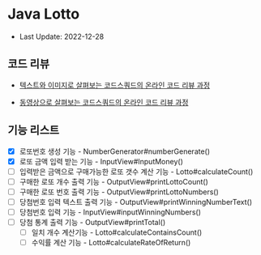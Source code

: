 # Java Lotto

- Last Update: 2022-12-28

## 코드 리뷰

* [텍스트와 이미지로 살펴보는 코드스쿼드의 온라인 코드 리뷰 과정](https://github.com/code-squad/codesquad-docs/blob/master/codereview/README.md)

* [동영상으로 살펴보는 코드스쿼드의 온라인 코드 리뷰 과정](https://youtube.com/watch?v=lFinZfu3QO0&si=EnSIkaIECMiOmarE)

## 기능 리스트 
- [x] 로또번호 생성 기능  - NumberGenerator#numberGenerate()
- [x] 로또 금액 입력 받는 기능  - InputView#InputMoney() 
- [ ] 입력받은 금액으로 구매가능한 로또 갯수 계산 기능 - Lotto#calculateCount()
- [ ] 구매한 로또 개수 출력 기능 - OutputView#printLottoCount()
- [ ] 구매한 로또 번호 출력 기능 - OutputView#printLottoNumbers()
- [ ] 당첨번호 입력 텍스트 출력 기능 - OutputView#printWinningNumberText()
- [ ] 당첨번호 입력 기능 - InputView#inputWinningNumbers()
- [ ] 당첨 통계 출력 기능 - OutputView#printTotal()
  - [ ] 일치 개수 계산기능 - Lotto#calculateContainsCount()
  - [ ] 수익률 계산 기능 - Lotto#calculateRateOfReturn()